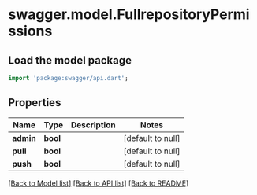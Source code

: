 # swagger.model.FullrepositoryPermissions

## Load the model package
```dart
import 'package:swagger/api.dart';
```

## Properties
Name | Type | Description | Notes
------------ | ------------- | ------------- | -------------
**admin** | **bool** |  | [default to null]
**pull** | **bool** |  | [default to null]
**push** | **bool** |  | [default to null]

[[Back to Model list]](../README.md#documentation-for-models) [[Back to API list]](../README.md#documentation-for-api-endpoints) [[Back to README]](../README.md)

